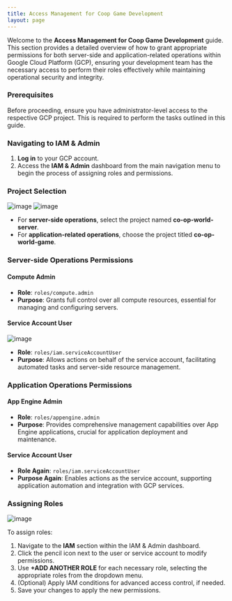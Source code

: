 ```yaml
---
title: Access Management for Coop Game Development
layout: page
---
```


Welcome to the **Access Management for Coop Game Development** guide. This section provides a detailed overview of how to grant appropriate permissions for both server-side and application-related operations within Google Cloud Platform (GCP), ensuring your development team has the necessary access to perform their roles effectively while maintaining operational security and integrity.

### Prerequisites

Before proceeding, ensure you have administrator-level access to the respective GCP project. This is required to perform the tasks outlined in this guide.

### Navigating to IAM & Admin

1. **Log in** to your GCP account.
2. Access the **IAM & Admin** dashboard from the main navigation menu to begin the process of assigning roles and permissions.

### Project Selection
![image](https://github.com/Etelis/coop-docs/assets/92247226/559f9cb1-2742-4c33-9d9c-a30623ab155e)
![image](https://github.com/Etelis/coop-docs/assets/92247226/9dfd9fc6-6143-44b9-8b47-a740aca87114)

- For **server-side operations**, select the project named **co-op-world-server**.
- For **application-related operations**, choose the project titled **co-op-world-game**.

### Server-side Operations Permissions

#### Compute Admin

- **Role**: `roles/compute.admin`
- **Purpose**: Grants full control over all compute resources, essential for managing and configuring servers.

#### Service Account User
![image](https://github.com/Etelis/coop-docs/assets/92247226/f7cc003c-b97d-4caf-88fc-ab83a91be246)

- **Role**: `roles/iam.serviceAccountUser`
- **Purpose**: Allows actions on behalf of the service account, facilitating automated tasks and server-side resource management.

### Application Operations Permissions

#### App Engine Admin

- **Role**: `roles/appengine.admin`
- **Purpose**: Provides comprehensive management capabilities over App Engine applications, crucial for application deployment and maintenance.

#### Service Account User

- **Role Again**: `roles/iam.serviceAccountUser`
- **Purpose Again**: Enables actions as the service account, supporting application automation and integration with GCP services.

### Assigning Roles
![image](https://github.com/Etelis/coop-docs/assets/92247226/ab84898a-26df-4e63-8838-84c499ee639c)

To assign roles:

1. Navigate to the **IAM** section within the IAM & Admin dashboard.
2. Click the pencil icon next to the user or service account to modify permissions.
3. Use **+ADD ANOTHER ROLE** for each necessary role, selecting the appropriate roles from the dropdown menu.
4. (Optional) Apply IAM conditions for advanced access control, if needed.
5. Save your changes to apply the new permissions.
